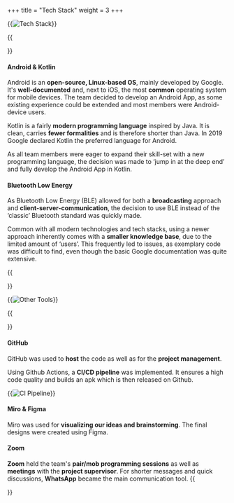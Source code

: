 +++
title = "Tech Stack"
weight = 3
+++

{{<image src="tech.svg" alt="Tech Stack">}}

{{<section title="Tech Stack">}}
#### Android & Kotlin
Android is an **open-source, Linux-based OS**, mainly developed by Google. It's **well-documented** and, next to iOS, the most **common** operating system for mobile devices. The team decided to develop an Android App, as some existing experience could be extended and most members were Android-device users.

Kotlin is a fairly **modern programming language** inspired by Java. It is clean, carries **fewer formalities** and is therefore shorter than Java. In 2019 Google declared Kotlin the preferred language for Android.

As all team members were eager to expand their skill-set with a new programming language, the decision was made to ‘jump in at the deep end’ and fully develop the Android App in Kotlin.

#### Bluetooth Low Energy

As Bluetooth Low Energy (BLE) allowed for both a **broadcasting** approach and **client-server-communication**, the decision to use BLE instead of the ‘classic’ Bluetooth standard was quickly made.

Common with all modern technologies and tech stacks, using a newer approach inherently comes with a **smaller knowledge base**, due to the limited amount of ‘users’. This frequently led to issues, as exemplary code was difficult to find, even though the basic Google documentation was quite extensive.

{{</section>}}

{{<image src="other-tech.svg" alt="Other Tools">}}

{{<section title="Other Tools">}}
#### GitHub
GitHub was used to **host** the code as well as for the **project management**.

Using Github Actions, a **CI/CD pipeline** was implemented.
 It ensures a high code quality and builds an apk which is then released on Github.

{{<image src="pipeline.svg" alt="CI Pipeline">}}

#### Miro & Figma
Miro was used for **visualizing our ideas and brainstorming**.
The final designs were created using Figma. 

#### Zoom
**Zoom** held the team's **pair/mob programming sessions** as well as **meetings** with the **project supervisor**. For shorter messages and quick discussions, **WhatsApp** became the main communication tool.
{{</section>}}
